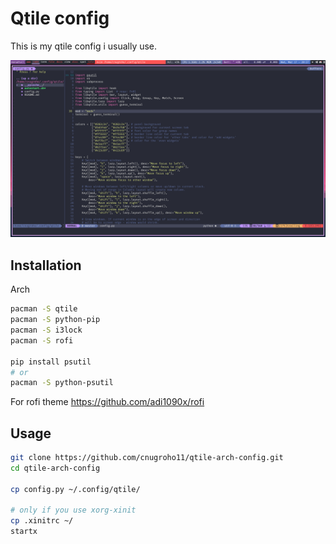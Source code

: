 # Qtile config

This is my qtile config i usually use.

![Qtile Screenshot](https://github.com/cnugroho11/qtile-arch-config/blob/master/screenshot/qtile.png)

## Installation

Arch

```bash
pacman -S qtile
pacman -S python-pip
pacman -S i3lock
pacman -S rofi

pip install psutil
# or
pacman -S python-psutil 
```
For rofi theme
https://github.com/adi1090x/rofi

## Usage

```bash
git clone https://github.com/cnugroho11/qtile-arch-config.git
cd qtile-arch-config

cp config.py ~/.config/qtile/

# only if you use xorg-xinit
cp .xinitrc ~/
startx
```

